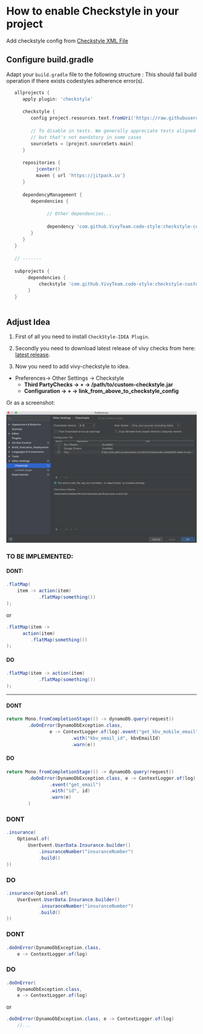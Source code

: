 # How to enable Checkstyle in your project

Add checkstyle config from [Checkstyle XML File](/vivy-idea-plugin/src/main/resources/META-INF/file/checkstyle.xml)


## Configure build.gradle

Adapt your ` build.gradle ` file to the following structure : This should fail build operation if there exists codestyles adherence error(s).
```gradle
   allprojects {
      apply plugin: 'checkstyle'

      checkstyle {
         config project.resources.text.fromUri('https://raw.githubusercontent.com/VivyTeam/code-style/master/vivy-idea-plugin/src/main/resources/META-INF/file/checkstyle.xml')
         
         // To disable in tests. We generally appreciate tests aligned with checkstyle, 
         // but that's not mandatory in some cases
         sourceSets = [project.sourceSets.main] 
      }

      repositories {
           jcenter()
           maven { url 'https://jitpack.io'}
      }

      dependencyManagement {
         dependencies {
         
               // Other dependencies...
               
               dependency 'com.github.VivyTeam.code-style:checkstyle-custom:1.1.0'
         }
      }
   }
   
   // -------

   subprojects {
        dependencies {
            checkstyle 'com.github.VivyTeam.code-style:checkstyle-custom'
        }
   }
    
``` 

## Adjust Idea

1. First of all you need to install `CheckStyle-IDEA Plugin`. 

2. Secondly you need to download latest release of vivy checks from here: 
[latest release](https://github.com/VivyTeam/code-style/releases/latest). 

3. Now you need to add vivy-checkstyle to idea. 
* Preferences-> Other Settings -> Checkstyle 
  * **Third PartyChecks -> + -> /path/to/custom-checkstyle.jar**
  * **Configuration -> + -> link_from_above_to_checkstyle_config**
 
Or as a screenshot: 

![Checkstyle Idea Configuration](docs/CheckstyleConfigurationIdea.png?raw=true "Checkstyle Configuration")


### TO BE IMPLEMENTED:

#### DONT:

```java
.flatMap(
    item -> action(item)
            .flatMap(something())
);
```

or 

```java
.flatMap(item -> 
      action(item)
         .flatMap(something())
);
```

#### DO
```java
.flatMap(item -> action(item)
            .flatMap(something())
);
```
----

#### DONT

```java
return Mono.fromCompletionStage(() -> dynamoDb.query(request))
        .doOnError(DynamoDbException.class,
                e -> ContextLogger.of(log).event("get_kbv_mobile_email")
                        .with("kbv_email_id", kbvEmailId)
                        .warn(e))

```

#### DO

```java
return Mono.fromCompletionStage(() -> dynamoDb.query(request))
        .doOnError(DynamoDbException.class, e -> ContextLogger.of(log)
                .event("get_email")
                .with("id", id)
                .warn(e)
        )

```


### DONT

```java
.insurance(
    Optional.of(
        UserEvent.UserData.Insurance.builder()
            .insuranceNumber("insuranceNumber")
            .build()
))
```

### DO

```java
.insurance(Optional.of(
    UserEvent.UserData.Insurance.builder()
            .insuranceNumber("insuranceNumber")
            .build()
))
```

### DONT

```java
.doOnError(DynamoDbException.class,
    e -> ContextLogger.of(log)
```


### DO

```java
.doOnError(
    DynamoDbException.class,
    e -> ContextLogger.of(log)
```

or

```java
.doOnError(DynamoDbException.class, e -> ContextLogger.of(log)
    //...
```
